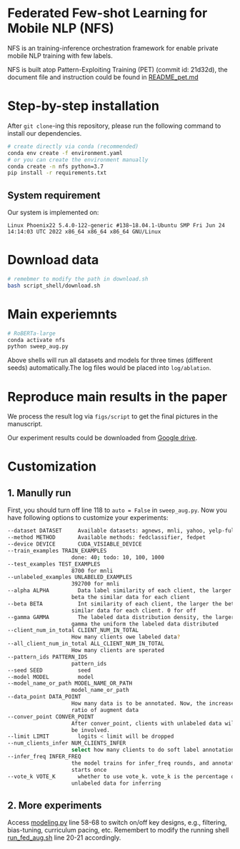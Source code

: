 # Federated Few-shot Learning for Mobile NLP (NFS)

NFS is an training-inference orchestration framework for enable private mobile NLP training with few labels.

NFS is built atop Pattern-Exploiting Training (PET) (commit id: 21d32d), the document file and instruction could be found in [README_pet.md](./README_pet.md)

# Step-by-step installation
After `git clone`-ing this repository, please run the following command to install our dependencies.

```bash
# create directly via conda (recommended)
conda env create -f environment.yaml
# or you can create the environment manually
conda create -n nfs python=3.7
pip install -r requirements.txt
```

## System requirement
Our system is implemented on:

 `Linux Phoenix22 5.4.0-122-generic #138~18.04.1-Ubuntu SMP Fri Jun 24 14:14:03 UTC 2022 x86_64 x86_64 x86_64 GNU/Linux`

# Download data
```bash
# remebmer to modify the path in download.sh
bash script_shell/download.sh
```

# Main experiemnts
```bash
# RoBERTa-large
conda activate nfs
python sweep_aug.py
```

Above shells will run all datasets and models for three times (different seeds) automatically.The log files would be placed into `log/ablation`. 

# Reproduce main results in the paper
We process the result log via `figs/script`
to get the final pictures in the manuscript.

Our experiment results could be downloaded from [Google drive](https://drive.google.com/file/d/1HbNzjU8kk3PBihqEh-po2s7WGxL3ZIWE/view?usp=sharing).

# Customization
## 1. Manully run
First, you should turn off line 118 to `auto = False` in `sweep_aug.py`. Now you have following options to customize your experiments:
```bash
--dataset DATASET     Available datasets: agnews, mnli, yahoo, yelp-full
--method METHOD       Available methods: fedclassifier, fedpet
--device DEVICE       CUDA_VISIABLE_DEVICE
--train_examples TRAIN_EXAMPLES
                    done: 40; todo: 10, 100, 1000
--test_examples TEST_EXAMPLES
                    8700 for mnli
--unlabeled_examples UNLABELED_EXAMPLES
                    392700 for mnli
--alpha ALPHA         Data label similarity of each client, the larger the
                    beta the similar data for each client
--beta BETA           Int similarity of each client, the larger the beta the
                    similar data for each client. 0 for off
--gamma GAMMA         The labeled data distribution density, the larger the
                    gamma the uniform the labeled data distributed
--client_num_in_total CLIENT_NUM_IN_TOTAL
                    How many clients owe labeled data?
--all_client_num_in_total ALL_CLIENT_NUM_IN_TOTAL
                    How many clients are sperated
--pattern_ids PATTERN_IDS
                    pattern_ids
--seed SEED           seed
--model MODEL         model
--model_name_or_path MODEL_NAME_OR_PATH
                    model_name_or_path
--data_point DATA_POINT
                    How many data is to be annotated. Now, the increase
                    ratio of augment data
--conver_point CONVER_POINT
                    After conver_point, clients with unlabeled data will
                    be involved.
--limit LIMIT         logits < limit will be dropped
--num_clients_infer NUM_CLIENTS_INFER
                    select how many clients to do soft label annotation
--infer_freq INFER_FREQ
                    the model trains for infer_freq rounds, and annotation
                    starts once
--vote_k VOTE_K       whether to use vote_k. vote_k is the percentage of
                    unlabeled data for inferring
```
## 2. More experiments
Access [modeling.py](pet/modeling.py) line 58-68 to switch on/off key designs, e.g., filtering, bias-tuning, curriculum pacing, etc.
Remembert to modify the running shell [run_fed_aug.sh](run_fed_aug.sh) line 20-21 accordingly.